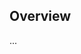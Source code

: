 <!-- Note: Please must use one of our issue templates to file an issue! 🛑 -->
<!-- 👉 https://github.com/JoshuaKGoldberg/SquiggleConf/issues/new/choose 👈 -->
<!-- **Issues that should have been filed with a template will be closed without action, and we will ask you to use a template.** -->

<!-- This blank issue template is only for issues that don't fit any of the templates. -->

## Overview

...
